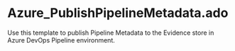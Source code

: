 # Azure_PublishPipelineMetadata.ado
Use this template to publish Pipeline Metadata to the Evidence store in Azure DevOps Pipeline environment.
